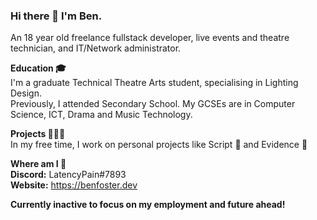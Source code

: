 ### Hi there 👋 I'm Ben.
An 18 year old freelance fullstack developer, live events and theatre technician, and IT/Network administrator.

**Education 🎓**<br>
I'm a graduate Technical Theatre Arts student, specialising in Lighting Design.<br>
Previously, I attended Secondary School. My GCSEs are in Computer Science, ICT, Drama and Music Technology.

**Projects 👨🏻‍💻**<br>
In my free time, I work on personal projects like Script 📰 and Evidence 🎤<br>

**Where am I 📱**<br>
**Discord:** LatencyPain#7893<br>
**Website:** https://benfoster.dev

**Currently inactive to focus on my employment and future ahead!**
